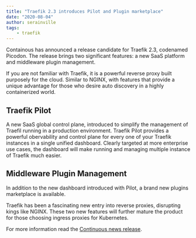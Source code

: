 ```yaml
---
title: "Traefik 2.3 introduces Pilot and Plugin marketplace"
date: "2020-08-04"
author: serainville
tags:
    - traefik
---
```


Containous has announced a release candidate for Traefik 2.3, codenamed Picodon. The release brings two significant features: a new SaaS platform and middleware plugin management.

If you are not familiar with Traefik, it is a powerful reverse proxy built purposely for the cloud. Similar to NGINX, with features that provide a unique advantage for those who desire auto discovery in a highly containerized world. 

## Traefik Pilot
A new SaaS global control plane, introduced to simplify the management of Traefil running in a production environment. Traefik Pilot provides a powerful obervability and control plane for every one of your Traefik instances in a single unified dashboard. Clearly targeted at more enterprise use cases, the dashboard will make running and managing multiple instance of Traefik much easier.

## Middleware Plugin Management
In addition to the new dashboard introduced with Pilot, a brand new plugins marketplace is available.

Traefik has been a fascinating new entry into reverse proxies, disrupting kings like NGINX. These two new features will further mature the product for those choosing ingress proxies for Kubernetes.

For more information read the [Continuous news release](https://containo.us/blog/introducing-traefik-pilot-a-first-look-at-our-new-saas-control-platform-for-traefik/).